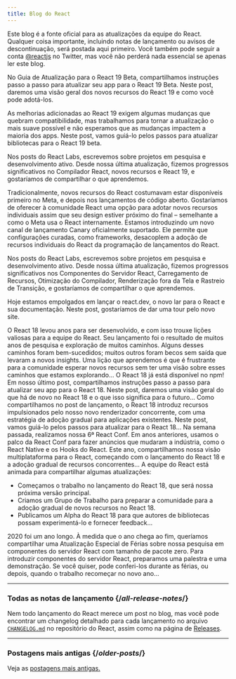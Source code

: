 ```yaml
---
title: Blog do React
---
```


<Intro>

Este blog é a fonte oficial para as atualizações da equipe do React. Qualquer coisa importante, incluindo notas de lançamento ou avisos de descontinuação, será postada aqui primeiro. Você também pode seguir a conta [@reactjs](https://twitter.com/reactjs) no Twitter, mas você não perderá nada essencial se apenas ler este blog.

</Intro>

<div className="sm:-mx-5 flex flex-col gap-5 mt-12">

<BlogCard title="React 19 Beta " date="25 de Abril de 2024" url="/blog/2024/04/25/react-19">

No Guia de Atualização para o React 19 Beta, compartilhamos instruções passo a passo para atualizar seu app para o React 19 Beta. Neste post, daremos uma visão geral dos novos recursos do React 19 e como você pode adotá-los.

</BlogCard>

<BlogCard title="Guia de Atualização do React 19 Beta" date="25 de Abril de 2024" url="/blog/2024/04/25/react-19-upgrade-guide">

As melhorias adicionadas ao React 19 exigem algumas mudanças que quebram compatibilidade, mas trabalhamos para tornar a atualização o mais suave possível e não esperamos que as mudanças impactem a maioria dos apps. Neste post, vamos guiá-lo pelos passos para atualizar bibliotecas para o React 19 beta.

</BlogCard>

<BlogCard title="React Labs: No que Estamos Trabalhando – Fevereiro de 2024" date="15 de Fevereiro de 2024" url="/blog/2024/02/15/react-labs-what-we-have-been-working-on-february-2024">

Nos posts do React Labs, escrevemos sobre projetos em pesquisa e desenvolvimento ativo. Desde nossa última atualização, fizemos progressos significativos no Compilador React, novos recursos e React 19, e gostaríamos de compartilhar o que aprendemos.

</BlogCard>

<BlogCard title="React Canaries: Implementação Incremental de Recursos Fora do Meta" date="3 de Maio de 2023" url="/blog/2023/05/03/react-canaries">

Tradicionalmente, novos recursos do React costumavam estar disponíveis primeiro no Meta, e depois nos lançamentos de código aberto. Gostaríamos de oferecer à comunidade React uma opção para adotar novos recursos individuais assim que seu design estiver próximo do final – semelhante a como o Meta usa o React internamente. Estamos introduzindo um novo canal de lançamento Canary oficialmente suportado. Ele permite que configurações curadas, como frameworks, desacoplem a adoção de recursos individuais do React da programação de lançamentos do React.

</BlogCard>

<BlogCard title="React Labs: No que Estamos Trabalhando – Março de 2023" date="22 de Março de 2023" url="/blog/2023/03/22/react-labs-what-we-have-been-working-on-march-2023">

Nos posts do React Labs, escrevemos sobre projetos em pesquisa e desenvolvimento ativo. Desde nossa última atualização, fizemos progressos significativos nos Componentes do Servidor React, Carregamento de Recursos, Otimização do Compilador, Renderização fora da Tela e Rastreio de Transição, e gostaríamos de compartilhar o que aprendemos.

</BlogCard>

<BlogCard title="Apresentando react.dev" date="16 de Março de 2023" url="/blog/2023/03/16/introducing-react-dev">

Hoje estamos empolgados em lançar o react.dev, o novo lar para o React e sua documentação. Neste post, gostaríamos de dar uma tour pelo novo site.

</BlogCard>

<BlogCard title="React Labs: No que Estamos Trabalhando – Junho de 2022" date="15 de Junho de 2022" url="/blog/2022/06/15/react-labs-what-we-have-been-working-on-june-2022">
O React 18 levou anos para ser desenvolvido, e com isso trouxe lições valiosas para a equipe do React. Seu lançamento foi o resultado de muitos anos de pesquisa e exploração de muitos caminhos. Alguns desses caminhos foram bem-sucedidos; muitos outros foram becos sem saída que levaram a novos insights. Uma lição que aprendemos é que é frustrante para a comunidade esperar novos recursos sem ter uma visão sobre esses caminhos que estamos explorando...
</BlogCard>

<BlogCard title="React v18.0" date="29 de Março de 2022" url="/blog/2022/03/29/react-v18">
O React 18 já está disponível no npm! Em nosso último post, compartilhamos instruções passo a passo para atualizar seu app para o React 18. Neste post, daremos uma visão geral do que há de novo no React 18 e o que isso significa para o futuro...
</BlogCard>

<BlogCard title="Como Atualizar para o React 18" date="8 de Março de 2022" url="/blog/2022/03/08/react-18-upgrade-guide">
Como compartilhamos no post de lançamento, o React 18 introduz recursos impulsionados pelo nosso novo renderizador concorrente, com uma estratégia de adoção gradual para aplicações existentes. Neste post, vamos guiá-lo pelos passos para atualizar para o React 18...
</BlogCard>

<BlogCard title="Resumo da React Conf 2021" date="17 de Dezembro de 2021" url="/blog/2021/12/17/react-conf-2021-recap">
Na semana passada, realizamos nossa 6ª React Conf. Em anos anteriores, usamos o palco da React Conf para fazer anúncios que mudaram a indústria, como o React Native e os Hooks do React. Este ano, compartilhamos nossa visão multiplataforma para o React, começando com o lançamento do React 18 e a adoção gradual de recursos concorrentes...
</BlogCard>

<BlogCard title="O Plano para o React 18" date="8 de Junho de 2021" url="/blog/2021/06/08/the-plan-for-react-18">
A equipe do React está animada para compartilhar algumas atualizações:

- Começamos o trabalho no lançamento do React 18, que será nossa próxima versão principal.
- Criamos um Grupo de Trabalho para preparar a comunidade para a adoção gradual de novos recursos no React 18.
- Publicamos um Alpha do React 18 para que autores de bibliotecas possam experimentá-lo e fornecer feedback...
</BlogCard>

<BlogCard title="Apresentando Componentes do Servidor React com Tamanho de Pacote Zero" date="21 de Dezembro de 2020" url="/blog/2020/12/21/data-fetching-with-react-server-components">
2020 foi um ano longo. À medida que o ano chega ao fim, queríamos compartilhar uma Atualização Especial de Férias sobre nossa pesquisa em componentes do servidor React com tamanho de pacote zero. Para introduzir componentes do servidor React, preparamos uma palestra e uma demonstração. Se você quiser, pode conferi-los durante as férias, ou depois, quando o trabalho recomeçar no novo ano...
</BlogCard>

</div>

---

### Todas as notas de lançamento {/*all-release-notes*/}

Nem todo lançamento do React merece um post no blog, mas você pode encontrar um changelog detalhado para cada lançamento no arquivo [`CHANGELOG.md`](https://github.com/facebook/react/blob/main/CHANGELOG.md) no repositório do React, assim como na página de [Releases](https://github.com/facebook/react/releases).

---

### Postagens mais antigas {/*older-posts*/}

Veja as [postagens mais antigas.](https://reactjs.org/blog/all.html)

<div className="h-12"></div>